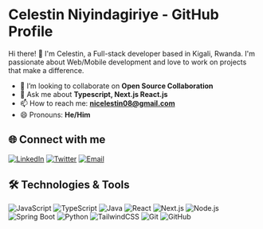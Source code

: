 # Celestin Niyindagiriye - GitHub Profile

Hi there! 👋 I'm Celestin, a Full-stack developer based in Kigali, Rwanda. I'm passionate about Web/Mobile development and love to work on projects that make a difference.

- 👯 I’m looking to collaborate on **Open Source Collaboration**
- 💬 Ask me about **Typescript, Next.js React.js**
- 📫 How to reach me: **nicelestin08@gmail.com**
- 😄 Pronouns: **He/Him**

## 🌐 Connect with me

[![LinkedIn](https://img.shields.io/badge/LinkedIn-blue?style=flat-square&logo=linkedin&labelColor=blue&link=https://www.linkedin.com/in/your-linkedin-username/)](https://www.linkedin.com/in/nicelestin/)
[![Twitter](https://img.shields.io/badge/Twitter-blue?style=flat-square&logo=twitter&labelColor=blue&link=https://twitter.com/your-twitter-username)](https://twitter.com/niyindagiriye)
[![Email](https://img.shields.io/badge/Email-D14836?style=flat-square&logo=gmail&logoColor=white&link=mailto:your-email-address)](mailto:nicelestin08@gmail.com)

## 🛠️ Technologies & Tools

![JavaScript](https://img.shields.io/badge/JavaScript-F7DF1E?style=flat-square&logo=javascript&logoColor=black)
![TypeScript](https://img.shields.io/badge/TypeScript-3178C6?style=flat-square&logo=typescript&logoColor=white)
![Java](https://img.shields.io/badge/Java-ED8B00?style=flat-square&logo=java&logoColor=white)
![React](https://img.shields.io/badge/React-61DAFB?style=flat-square&logo=react&logoColor=black)
![Next.js](https://img.shields.io/badge/Next.js-000000?style=flat-square&logo=next.js&logoColor=white)
![Node.js](https://img.shields.io/badge/Node.js-339933?style=flat-square&logo=node.js&logoColor=white)
![Spring Boot](https://img.shields.io/badge/Spring_Boot-6DB33F?style=flat-square&logo=spring-boot)
![Python](https://img.shields.io/badge/Python-3776AB?style=flat-square&logo=python&logoColor=white)
![TailwindCSS](https://img.shields.io/badge/Tailwind_CSS-38B2AC?style=flat-square&logo=tailwind-css&logoColor=white)
![Git](https://img.shields.io/badge/Git-F05032?style=flat-square&logo=git&logoColor=white)
![GitHub](https://img.shields.io/badge/GitHub-181717?style=flat-square&logo=github)
